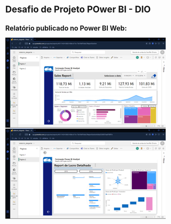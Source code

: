 # Desafio de Projeto POwer BI - DIO

## Relatório publicado no Power BI Web:

<img src="/publicados_powerbi_web/relatorio_pg_01.png">

<img src="/publicados_powerbi_web/relatorio_pg_02.png">
